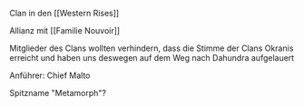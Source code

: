 Clan in den [[Western Rises]]

Allianz mit [[Familie Nouvoir]]

Mitglieder des Clans wollten verhindern, dass die Stimme der Clans Okranis erreicht und haben uns deswegen auf dem Weg nach Dahundra aufgelauert

Anführer: Chief Malto

Spitzname "Metamorph"?